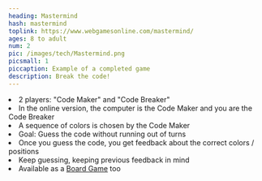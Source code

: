 ```yaml
---
heading: Mastermind
hash: mastermind
toplink: https://www.webgamesonline.com/mastermind/
ages: 8 to adult
num: 2
pic: /images/tech/Mastermind.png
picsmall: 1
piccaption: Example of a completed game
description: Break the code!
---
```

<li>2 players: "Code Maker" and "Code Breaker"</li>
<li>In the online version, the computer is the Code Maker  and you are the Code Breaker</li>
<li>A sequence of colors is chosen by the Code Maker</li>
<li>Goal: Guess the code without running out of turns</li>
<li>Once you guess the code, you get feedback about the correct colors / positions</li>
<li>Keep guessing, keeping previous feedback in mind</li>
<li>Available as a <a href="https://www.amazon.com/Pressman-3024-Mastermind-in-Tin/dp/0681520531/" target="_blank">Board Game</a> too</li>
